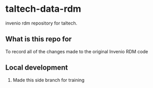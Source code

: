 # taltech-data-rdm

invenio rdm repository for taltech.

## What is this repo for

To record all of the changes made to the original Invenio RDM code

## Local development

1. Made this side branch for training